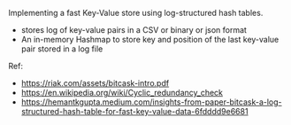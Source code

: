 Implementing a fast Key-Value store using log-structured hash tables.
- stores log of key-value pairs in a CSV or binary or json format
- An in-memory Hashmap to store key and position of the last key-value pair stored in a log file


Ref: 
- https://riak.com/assets/bitcask-intro.pdf
- https://en.wikipedia.org/wiki/Cyclic_redundancy_check
- https://hemantkgupta.medium.com/insights-from-paper-bitcask-a-log-structured-hash-table-for-fast-key-value-data-6fdddd9e6681
